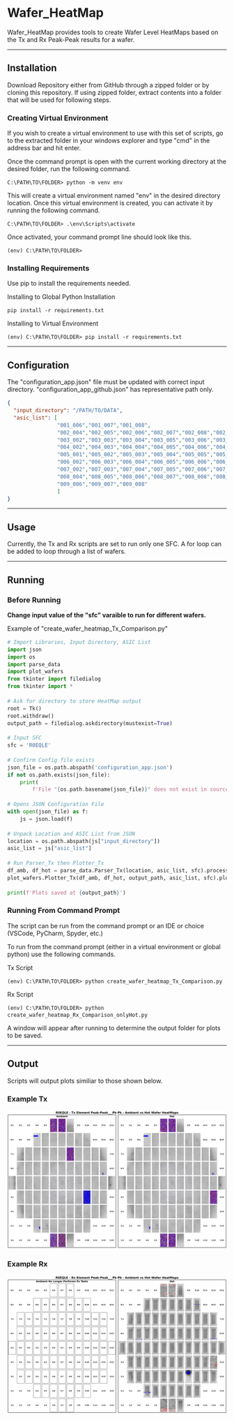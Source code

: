 # Wafer_HeatMap

Wafer_HeatMap provides tools to create Wafer Level HeatMaps based on the Tx and Rx Peak-Peak results for a wafer.
___
## Installation
Download Repository either from GitHub through a zipped folder or by cloning this repository. If using zipped folder, extract contents into a folder that will be used for following steps.

### Creating Virtual Environment
If you wish to create a virtual environment to use with this set of scripts, go to the extracted folder in your windows explorer and type "cmd" in the address bar and hit enter.

Once the command prompt is open with the current working directory at the desired folder, run the following command.

```
C:\PATH\TO\FOLDER> python -m venv env
```

This will create a virtual environment named "env" in the desired directory location. Once this virtual environment is created, you can activate it by running the following command.

```
C:\PATH\TO\FOLDER> .\env\Scripts\activate
```

Once activated, your command prompt line should look like this.

```
(env) C:\PATH\TO\FOLDER> 
```

### Installing Requirements
Use pip to install the requirements needed.

Installing to Global Python Installation
```
pip install -r requirements.txt
```

Installing to Virtual Environment
```
(env) C:\PATH\TO\FOLDER> pip install -r requirements.txt
```
___
## Configuration
The "configuration_app.json" file must be updated with correct input directory. "configuration_app_github.json" has representative path only.

``` json
{
  "input_directory": "/PATH/TO/DATA",
  "asic_list": [
                "001_006","001_007","001_008",
                "002_004","002_005","002_006","002_007","002_008","002_009","002_010",
                "003_002","003_003","003_004","003_005","003_006","003_007","003_008","003_009","003_010","003_011","003_012",
                "004_002","004_003","004_004","004_005","004_006","004_007","004_008","004_009","004_010","004_011","004_012",
                "005_001","005_002","005_003","005_004","005_005","005_006","005_007","005_008","005_009","005_010","005_011","005_012","005_013",
                "006_002","006_003","006_004","006_005","006_006","006_007","006_008","006_009","006_010","006_011","006_012",
                "007_002","007_003","007_004","007_005","007_006","007_007","007_008","007_009","007_010","007_011","007_012",
                "008_004","008_005","008_006","008_007","008_008","008_009","008_010",
                "009_006","009_007","009_008"
                ]
}
```
___
## Usage
Currently, the Tx and Rx scripts are set to run only one SFC. A for loop can be added to loop through a list of wafers.
___
## Running

### Before Running
**Change input value of the "sfc" varaible to run for different wafers.**

Example of "create_wafer_heatmap_Tx_Comparison.py"
``` python
# Import Libraries, Input Directory, ASIC List
import json
import os
import parse_data
import plot_wafers
from tkinter import filedialog
from tkinter import *

# Ask for directory to store HeatMap output
root = Tk()
root.withdraw()
output_path = filedialog.askdirectory(mustexist=True)

# Input SFC
sfc = 'R0EQLE'

# Confirm Config file exists
json_file = os.path.abspath('configuration_app.json')
if not os.path.exists(json_file):
    print(
        f'File "{os.path.basename(json_file)}" does not exist in source directory.')

# Opens JSON Configuration File
with open(json_file) as f:
    js = json.load(f)

# Unpack Location and ASIC List from JSON
location = os.path.abspath(js["input_directory"])
asic_list = js["asic_list"]

# Run Parser_Tx then Plotter_Tx
df_amb, df_hot = parse_data.Parser_Tx(location, asic_list, sfc).process_data()
plot_wafers.Plotter_Tx(df_amb, df_hot, output_path, asic_list, sfc).plot_wafers()

print(f'Plots saved at {output_path}')
```

### Running From Command Prompt
The script can be run from the command prompt or an IDE or choice (VSCode, PyCharm, Spyder, etc.)

To run from the command prompt (either in a virtual environment or global python) use the following commands.

Tx Script
```
(env) C:\PATH\TO\FOLDER> python create_wafer_heatmap_Tx_Comparison.py
```

Rx Script
```
(env) C:\PATH\TO\FOLDER> python create_wafer_heatmap_Rx_Comparison_onlyHot.py
```

A window will appear after running to determine the output folder for plots to be saved.
___
## Output
Scripts will output plots similiar to those shown below.

### Example Tx
![Example Tx](./output_examples/R0EQLE%20-%20Tx%20Element%20Peak-Peak___Pk-Pk.png)

### Example Rx
![Example Rx](./output_examples/R0EQLE%20-%20Rx%20Element%20Peak-Peak___Pk-Pk.png)
